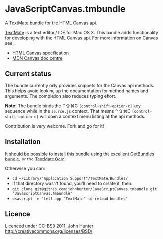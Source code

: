 # JavaScriptCanvas.tmbundle #

A TextMate bundle for the HTML Canvas api.

[TextMate](http://macromates.com/) is a text editor / IDE for Mac OS X. This bundle adds functionality for developing with the HTML Canvas api.
For more information on Canvas see:

*	[HTML Canvas specification](http://www.whatwg.org/specs/web-apps/current-work/multipage/the-canvas-element.html)
*	[MDN Canvas doc centre](https://developer.mozilla.org/en/HTML/Canvas)


## Current status ##

The bundle currently only provides snippets for the Canvas api methods. This helps avoid looking up the documentation for method names and arguments. The completion also reduces typing effort.

**Note:** The bundle binds the ⌃⇧⌘C `[control-shift-option-c]` key sequence while in the `source.js` context. That means ⌃⇧⌘C `[control-shift-option-c]` will open a context menu listing all the api methods.

Contribution is very welcome. Fork and go for it!


## Installation ##

It should be possible to install this bundle using the excellent [GetBundles bundle](https://github.com/textmate/getbundle.tmbundle),
or the [TextMate Gem](http://yehudakatz.com/2008/05/19/textmate-gem/).

Otherwise you can:

*	`cd ~/Library/"Application Support"/TextMate/Bundles/`
*	if that directory wasn't found, you'll need to create it, then:
*	`git clone git@github.com:johnhunter/JavaScriptCanvas.tmbundle.git "JavaScriptCanvas.tmbundle"`
*	`osascript -e 'tell app "TextMate" to reload bundles'`


## Licence ##

Licenced under CC-BSD 2011, John Hunter  
<http://creativecommons.org/licenses/BSD/>
